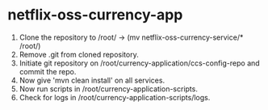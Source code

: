 # netflix-oss-currency-app


1) Clone the repository to /root/ -> (mv netflix-oss-currency-service/* /root/)
2) Remove .git from cloned repository.
3) Initiate git repository on /root/currency-application/ccs-config-repo and commit the repo.
4) Now give 'mvn clean install' on all services.
5) Now run scripts in /root/currency-application-scripts.
6) Check for logs in /root/currency-application-scripts/logs.
